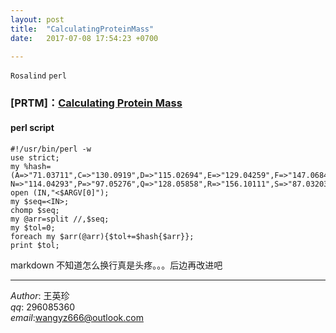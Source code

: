 ```yaml
---
layout: post  
title:  "CalculatingProteinMass"  
date:   2017-07-08 17:54:23 +0700  

---
```


`Rosalind` `perl`

### [PRTM]：[Calculating Protein Mass](http://rosalind.info/problems/prtm/)

#### perl script
    
    #!/usr/bin/perl -w  
    use strict;
    my %hash=(A=>"71.03711",C=>"130.0919",D=>"115.02694",E=>"129.04259",F=>"147.06841",G=>"57.02146",H=>"137.05891",I=>"113.08406",K=>128.09496,L=>"113.08406",M=>"131.04049",
    N=>"114.04293",P=>"97.05276",Q=>"128.05858",R=>"156.10111",S=>"87.03203",T=>"101.04768",V=>"99.06841",W=>"186.07931",Y=>"163.06333");
    open (IN,"<$ARGV[0]");  
    my $seq=<IN>;  
    chomp $seq;
    my @arr=split //,$seq;
    my $tol=0;
    foreach my $arr(@arr){$tol+=$hash{$arr}};
    print $tol;


markdown 不知道怎么换行真是头疼。。。后边再改进吧

-------------
*Author*: 王英珍   
*qq*: 296085360  
*email*:wangyz666@outlook.com  
